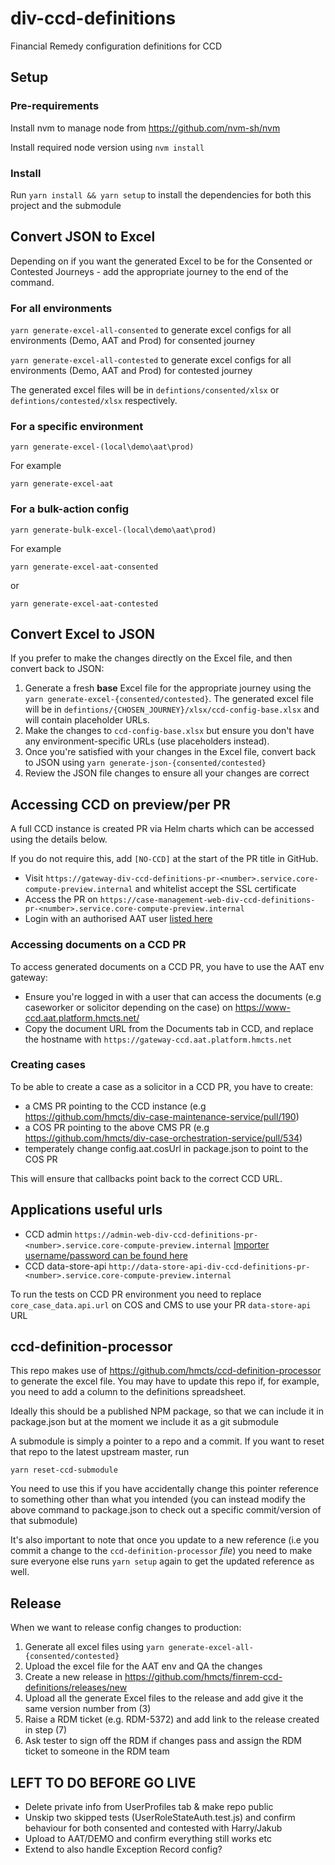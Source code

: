 # div-ccd-definitions
Financial Remedy configuration definitions for CCD
 
## Setup

### Pre-requirements 
Install nvm to manage node from https://github.com/nvm-sh/nvm

Install required node version using `nvm install`

### Install

Run `yarn install && yarn setup` to install the dependencies for both this project and the submodule

## Convert JSON to Excel

Depending on if you want the generated Excel to be for the Consented or Contested Journeys - add the appropriate journey to the end of the command.

### For all environments

`yarn generate-excel-all-consented` to generate excel configs for all environments (Demo, AAT and Prod) for consented journey

`yarn generate-excel-all-contested` to generate excel configs for all environments (Demo, AAT and Prod) for contested journey

The generated excel files will be in `defintions/consented/xlsx` or `defintions/contested/xlsx` respectively. 

### For a specific environment

`yarn generate-excel-(local\demo\aat\prod)` 

For example

`yarn generate-excel-aat`

### For a bulk-action config

`yarn generate-bulk-excel-(local\demo\aat\prod)` 

For example

`yarn generate-excel-aat-consented`

or 

`yarn generate-excel-aat-contested`

## Convert Excel to JSON

If you prefer to make the changes directly on the Excel file, and then convert back to JSON:

1) Generate a fresh **base** Excel file for the appropriate journey using the `yarn generate-excel-{consented/contested}`. The generated excel file will be in `defintions/{CHOSEN_JOURNEY}/xlsx/ccd-config-base.xlsx` and will contain placeholder URLs.
2) Make the changes to `ccd-config-base.xlsx` but ensure you don't have any environment-specific URLs (use placeholders instead).
3) Once you're satisfied with your changes in the Excel file, convert back to JSON using `yarn generate-json-{consented/contested}`
4) Review the JSON file changes to ensure all your changes are correct

## Accessing CCD on preview/per PR

A full CCD instance is created PR via Helm charts which can be accessed using the details below.

If you do not require this, add `[NO-CCD]` at the start of the PR title in GitHub.

* Visit `https://gateway-div-ccd-definitions-pr-<number>.service.core-compute-preview.internal` and whitelist accept the SSL certificate
* Access the PR on `https://case-management-web-div-ccd-definitions-pr-<number>.service.core-compute-preview.internal`
* Login with an authorised AAT user [listed here](https://github.com/hmcts/div-ccd-definitions/blob/master/definitions/divorce/json/UserProfile.json)

### Accessing documents on a CCD PR

To access generated documents on a CCD PR, you have to use the AAT env gateway:

* Ensure you're logged in with a user that can access the documents (e.g caseworker or solicitor depending on the case) on https://www-ccd.aat.platform.hmcts.net/
* Copy the document URL from the Documents tab in CCD, and replace the hostname with `https://gateway-ccd.aat.platform.hmcts.net`

### Creating cases 

To be able to create a case as a solicitor in a CCD PR, you have to create:

* a CMS PR pointing to the CCD instance (e.g https://github.com/hmcts/div-case-maintenance-service/pull/190)
* a COS PR pointing to the above CMS PR (e.g https://github.com/hmcts/div-case-orchestration-service/pull/534)
* temperately change config.aat.cosUrl in package.json to point to the COS PR

This will ensure that callbacks point back to the correct CCD URL.

## Applications useful urls

* CCD admin `https://admin-web-div-ccd-definitions-pr-<number>.service.core-compute-preview.internal` [Importer username/password can be found here](https://github.com/hmcts/ccd-docker-definition-importer#configuration)
* CCD data-store-api `http://data-store-api-div-ccd-definitions-pr-<number>.service.core-compute-preview.internal`

To run the tests on CCD PR environment you need to replace `core_case_data.api.url` on COS and CMS to use your PR `data-store-api` URL 


## ccd-definition-processor

This repo makes use of https://github.com/hmcts/ccd-definition-processor to generate the excel file. You may have to update this repo if, for example, you need to add a column to the definitions spreadsheet.

Ideally this should be a published NPM package, so that we can include it in package.json but at the moment we include it as a git submodule

A submodule is simply a pointer to a repo and a commit. If you want to reset that repo to the latest upstream master, run

```
yarn reset-ccd-submodule
```

You need to use this if you have accidentally change this pointer reference to something other than what you intended (you can instead modify the above command to package.json to check out a specific commit/version of that submodule)

It's also important to note that once you update to a new reference (i.e you commit a change to the `ccd-definition-processor` _file_) you need to make sure everyone else runs `yarn setup` again to get the updated reference as well.


## Release

When we want to release config changes to production:

1) Generate all excel files using `yarn generate-excel-all-{consented/contested}`
2) Upload the excel file for the AAT env and QA the changes
3) Create a new release in https://github.com/hmcts/finrem-ccd-definitions/releases/new
4) Upload all the generate Excel files to the release and add give it the same version number from (3)
5) Raise a RDM ticket (e.g. RDM-5372) and add link to the release created in step (7)
6) Ask tester to sign off the RDM if changes pass and assign the RDM ticket to someone in the RDM team


## LEFT TO DO BEFORE GO LIVE

- Delete private info from UserProfiles tab & make repo public
- Unskip two skipped tests (UserRoleStateAuth.test.js) and confirm behaviour for both consented and contested with Harry/Jakub
- Upload to AAT/DEMO and confirm everything still works etc
- Extend to also handle Exception Record config?
